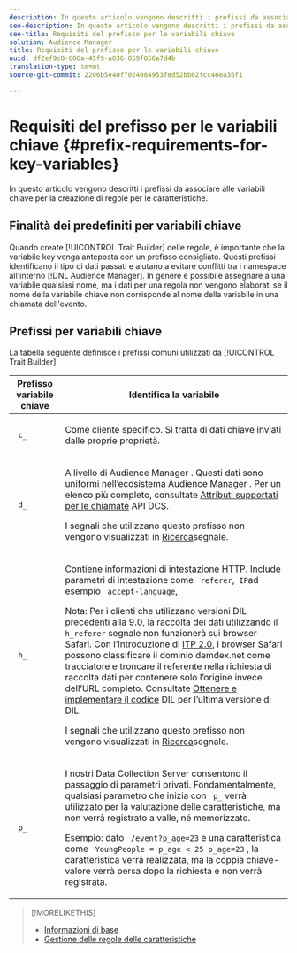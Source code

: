 ```yaml
---
description: In questo articolo vengono descritti i prefissi da associare alle variabili chiave per la creazione di regole per le caratteristiche.
seo-description: In questo articolo vengono descritti i prefissi da associare alle variabili chiave per la creazione di regole per le caratteristiche.
seo-title: Requisiti del prefisso per le variabili chiave
solution: Audience Manager
title: Requisiti del prefisso per le variabili chiave
uuid: df2ef9c8-606a-45f9-a836-859f856a7d4b
translation-type: tm+mt
source-git-commit: 2206b5e40f7024084953fed52bb02fcc46ea36f1

---
```



# Requisiti del prefisso per le variabili chiave {#prefix-requirements-for-key-variables}

In questo articolo vengono descritti i prefissi da associare alle variabili chiave per la creazione di regole per le caratteristiche.

<!-- r_tb_variable_prefixes.xml -->

## Finalità dei predefiniti per variabili chiave

Quando create [!UICONTROL Trait Builder] delle regole, è importante che la variabile key venga anteposta con un prefisso consigliato. Questi prefissi identificano il tipo di dati passati e aiutano a evitare conflitti tra i namespace all&#39;interno [!DNL Audience Manager]. In genere è possibile assegnare a una variabile qualsiasi nome, ma i dati per una regola non vengono elaborati se il nome della variabile chiave non corrisponde al nome della variabile in una chiamata dell&#39;evento.

## Prefissi per variabili chiave

La tabella seguente definisce i prefissi comuni utilizzati da [!UICONTROL Trait Builder].

<table id="table_CFEFA1DBDF904736B6EA2640B7AD26E5"> 
 <thead> 
  <tr> 
   <th colname="col1" class="entry"> Prefisso variabile chiave </th> 
   <th colname="col2" class="entry"> Identifica la variabile </th> 
  </tr>
 </thead>
 <tbody> 
  <tr> 
   <td colname="col1"><code> c_</code> </td> 
   <td colname="col2"> <p>Come cliente specifico. Si tratta di dati chiave inviati dalle proprie proprietà. </p> </td> 
  </tr> 
  <tr> 
   <td colname="col1"><code> d_</code> </td> 
   <td colname="col2"> <p>A livello di <span class="keyword"> Audience Manager</span> . Questi dati sono uniformi nell’ecosistema <span class="keyword"> Audience Manager</span> . Per un elenco più completo, consultate <a href="../../api/dcs-intro/dcs-api-reference/dcs-keys.md"> Attributi supportati per le chiamate</a> API DCS. <p>I segnali che utilizzano questo prefisso non vengono visualizzati in <a href="../data-explorer/data-explorer-signals-search/data-explorer-signals-search.md">Ricerca</a>segnale.</p></p> </td> 
  </tr>
  <tr> 
   <td colname="col1"><code> h_</code> </td> 
   <td colname="col2"> <p>Contiene informazioni di intestazione <a href="https://en.wikipedia.org/wiki/List_of_HTTP_header_fields" scope="external" format="html"></a> HTTP. Include parametri di intestazione come <code> referer</code>,<code> IP</code>ad esempio <code> accept-language</code>, </p> <p> <p>Nota: Per i clienti che utilizzano versioni DIL precedenti alla 9.0, la raccolta dei dati utilizzando il <code> h_referer</code> segnale non funzionerà sui browser Safari. Con l’introduzione di <a href="https://webkit.org/blog/8311/intelligent-tracking-prevention-2-0/" format="https" scope="external"> ITP 2.0</a>, i browser Safari possono classificare il dominio demdex.net come tracciatore e troncare il referente nella richiesta di raccolta dati per contenere solo l’origine invece dell’URL completo. Consultate <a href="../../dil/dil-overview.md#get-implement-dil-code">Ottenere e implementare il codice</a> DIL per l’ultima versione di DIL.<p>I segnali che utilizzano questo prefisso non vengono visualizzati in <a href="../data-explorer/data-explorer-signals-search/data-explorer-signals-search.md">Ricerca</a>segnale.</p></p> </p> </td> 
  </tr> 
  <tr> 
   <td colname="col1"><code> p_</code> </td> 
   <td colname="col2"> <p>I nostri <span class="wintitle"> Data Collection Server</span> consentono il passaggio di parametri privati. Fondamentalmente, qualsiasi parametro che inizia con <code> p_</code> verrà utilizzato per la valutazione delle caratteristiche, ma non verrà registrato a valle, né memorizzato. </p> <p>Esempio: dato <code> /event?p_age=23</code> e una caratteristica come <code> YoungPeople = p_age &lt; 25</code><code> p_age=23</code> , la caratteristica verrà realizzata, ma la coppia chiave-valore verrà persa dopo la richiesta e non verrà registrata. </p> </td> 
  </tr> 
 </tbody> 
</table>

>[!MORELIKETHIS]
>
>* [Informazioni di base](../../features/traits/create-onboarded-rule-based-traits.md)
>* [Gestione delle regole delle caratteristiche](../../features/traits/manage-trait-rules.md#managing-trait-rules)

